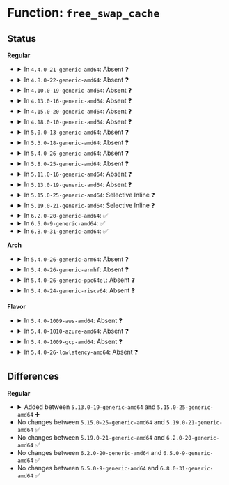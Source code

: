 # Function: <code>free_swap_cache</code>

## Status
<b>Regular</b>
<ul>
<li>
<details>
<summary>In <code>4.4.0-21-generic-amd64</code>: Absent ❓</summary>

```json
{
  "name": "free_swap_cache",
  "collision_type": "Unique Static",
  "inline_type": "Full",
  "funcs": [
    {
      "addr": 18446744071580756362,
      "name": "free_swap_cache",
      "external": false,
      "loc": "mm/swap_state.c:236",
      "file": "mm/swap_state.c",
      "inline": "declared, inlined",
      "caller_inline": [
        "mm/swap_state.c:free_page_and_swap_cache",
        "mm/swap_state.c:free_pages_and_swap_cache"
      ],
      "caller_func": []
    }
  ],
  "symbols": []
}
```
</details>
</li>
<li>
<details>
<summary>In <code>4.8.0-22-generic-amd64</code>: Absent ❓</summary>

```json
{
  "name": "free_swap_cache",
  "collision_type": "Unique Static",
  "inline_type": "Full",
  "funcs": [
    {
      "addr": 18446744071580878716,
      "name": "free_swap_cache",
      "external": false,
      "loc": "mm/swap_state.c:240",
      "file": "mm/swap_state.c",
      "inline": "declared, inlined",
      "caller_inline": [
        "mm/swap_state.c:free_pages_and_swap_cache",
        "mm/swap_state.c:free_page_and_swap_cache"
      ],
      "caller_func": []
    }
  ],
  "symbols": []
}
```
</details>
</li>
<li>
<details>
<summary>In <code>4.10.0-19-generic-amd64</code>: Absent ❓</summary>

```json
{
  "name": "free_swap_cache",
  "collision_type": "Unique Static",
  "inline_type": "Full",
  "funcs": [
    {
      "addr": 18446744071580946770,
      "name": "free_swap_cache",
      "external": false,
      "loc": "mm/swap_state.c:242",
      "file": "mm/swap_state.c",
      "inline": "declared, inlined",
      "caller_inline": [
        "mm/swap_state.c:free_pages_and_swap_cache",
        "mm/swap_state.c:free_page_and_swap_cache"
      ],
      "caller_func": []
    }
  ],
  "symbols": []
}
```
</details>
</li>
<li>
<details>
<summary>In <code>4.13.0-16-generic-amd64</code>: Absent ❓</summary>

```json
{
  "name": "free_swap_cache",
  "collision_type": "Unique Static",
  "inline_type": "Full",
  "funcs": [
    {
      "addr": 18446744071580991377,
      "name": "free_swap_cache",
      "external": false,
      "loc": "mm/swap_state.c:260",
      "file": "mm/swap_state.c",
      "inline": "declared, inlined",
      "caller_inline": [
        "mm/swap_state.c:free_pages_and_swap_cache",
        "mm/swap_state.c:free_page_and_swap_cache"
      ],
      "caller_func": []
    }
  ],
  "symbols": []
}
```
</details>
</li>
<li>
<details>
<summary>In <code>4.15.0-20-generic-amd64</code>: Absent ❓</summary>

```json
{
  "name": "free_swap_cache",
  "collision_type": "Unique Static",
  "inline_type": "Full",
  "funcs": [
    {
      "addr": 18446744071581095361,
      "name": "free_swap_cache",
      "external": false,
      "loc": "mm/swap_state.c:291",
      "file": "mm/swap_state.c",
      "inline": "declared, inlined",
      "caller_inline": [
        "mm/swap_state.c:free_pages_and_swap_cache",
        "mm/swap_state.c:free_page_and_swap_cache"
      ],
      "caller_func": []
    }
  ],
  "symbols": []
}
```
</details>
</li>
<li>
<details>
<summary>In <code>4.18.0-10-generic-amd64</code>: Absent ❓</summary>

```json
{
  "name": "free_swap_cache",
  "collision_type": "Unique Static",
  "inline_type": "Full",
  "funcs": [
    {
      "addr": 18446744071581236066,
      "name": "free_swap_cache",
      "external": false,
      "loc": "mm/swap_state.c:288",
      "file": "mm/swap_state.c",
      "inline": "declared, inlined",
      "caller_inline": [
        "mm/swap_state.c:free_pages_and_swap_cache",
        "mm/swap_state.c:free_page_and_swap_cache"
      ],
      "caller_func": []
    }
  ],
  "symbols": []
}
```
</details>
</li>
<li>
<details>
<summary>In <code>5.0.0-13-generic-amd64</code>: Absent ❓</summary>

```json
{
  "name": "free_swap_cache",
  "collision_type": "Unique Static",
  "inline_type": "Full",
  "funcs": [
    {
      "addr": 18446744071581319474,
      "name": "free_swap_cache",
      "external": false,
      "loc": "mm/swap_state.c:264",
      "file": "mm/swap_state.c",
      "inline": "declared, inlined",
      "caller_inline": [
        "mm/swap_state.c:free_pages_and_swap_cache",
        "mm/swap_state.c:free_pages_and_swap_cache",
        "mm/swap_state.c:free_page_and_swap_cache",
        "mm/swap_state.c:free_page_and_swap_cache"
      ],
      "caller_func": []
    }
  ],
  "symbols": []
}
```
</details>
</li>
<li>
<details>
<summary>In <code>5.3.0-18-generic-amd64</code>: Absent ❓</summary>

```json
{
  "name": "free_swap_cache",
  "collision_type": "Unique Static",
  "inline_type": "Full",
  "funcs": [
    {
      "addr": 18446744071581430529,
      "name": "free_swap_cache",
      "external": false,
      "loc": "mm/swap_state.c:265",
      "file": "mm/swap_state.c",
      "inline": "declared, inlined",
      "caller_inline": [
        "mm/swap_state.c:free_pages_and_swap_cache",
        "mm/swap_state.c:free_pages_and_swap_cache",
        "mm/swap_state.c:free_page_and_swap_cache",
        "mm/swap_state.c:free_page_and_swap_cache"
      ],
      "caller_func": []
    }
  ],
  "symbols": []
}
```
</details>
</li>
<li>
<details>
<summary>In <code>5.4.0-26-generic-amd64</code>: Absent ❓</summary>

```json
{
  "name": "free_swap_cache",
  "collision_type": "Unique Static",
  "inline_type": "Full",
  "funcs": [
    {
      "addr": 18446744071581494753,
      "name": "free_swap_cache",
      "external": false,
      "loc": "mm/swap_state.c:265",
      "file": "mm/swap_state.c",
      "inline": "declared, inlined",
      "caller_inline": [
        "mm/swap_state.c:free_pages_and_swap_cache",
        "mm/swap_state.c:free_pages_and_swap_cache",
        "mm/swap_state.c:free_page_and_swap_cache",
        "mm/swap_state.c:free_page_and_swap_cache"
      ],
      "caller_func": []
    }
  ],
  "symbols": []
}
```
</details>
</li>
<li>
<details>
<summary>In <code>5.8.0-25-generic-amd64</code>: Absent ❓</summary>

```json
{
  "name": "free_swap_cache",
  "collision_type": "Unique Static",
  "inline_type": "Full",
  "funcs": [
    {
      "addr": 18446744071581700960,
      "name": "free_swap_cache",
      "external": false,
      "loc": "mm/swap_state.c:264",
      "file": "mm/swap_state.c",
      "inline": "declared, inlined",
      "caller_inline": [
        "mm/swap_state.c:free_pages_and_swap_cache",
        "mm/swap_state.c:free_pages_and_swap_cache",
        "mm/swap_state.c:free_page_and_swap_cache",
        "mm/swap_state.c:free_page_and_swap_cache"
      ],
      "caller_func": []
    }
  ],
  "symbols": []
}
```
</details>
</li>
<li>
<details>
<summary>In <code>5.11.0-16-generic-amd64</code>: Absent ❓</summary>

```json
{
  "name": "free_swap_cache",
  "collision_type": "Unique Static",
  "inline_type": "Full",
  "funcs": [
    {
      "addr": 18446744071581748464,
      "name": "free_swap_cache",
      "external": false,
      "loc": "mm/swap_state.c:324",
      "file": "mm/swap_state.c",
      "inline": "declared, inlined",
      "caller_inline": [
        "mm/swap_state.c:free_pages_and_swap_cache",
        "mm/swap_state.c:free_pages_and_swap_cache",
        "mm/swap_state.c:free_page_and_swap_cache",
        "mm/swap_state.c:free_page_and_swap_cache"
      ],
      "caller_func": []
    }
  ],
  "symbols": []
}
```
</details>
</li>
<li>
<details>
<summary>In <code>5.13.0-19-generic-amd64</code>: Absent ❓</summary>

```json
{
  "name": "free_swap_cache",
  "collision_type": "Unique Static",
  "inline_type": "Full",
  "funcs": [
    {
      "addr": 18446744071581776256,
      "name": "free_swap_cache",
      "external": false,
      "loc": "mm/swap_state.c:294",
      "file": "mm/swap_state.c",
      "inline": "declared, inlined",
      "caller_inline": [
        "mm/swap_state.c:free_pages_and_swap_cache",
        "mm/swap_state.c:free_pages_and_swap_cache",
        "mm/swap_state.c:free_page_and_swap_cache",
        "mm/swap_state.c:free_page_and_swap_cache"
      ],
      "caller_func": []
    }
  ],
  "symbols": []
}
```
</details>
</li>
<li>
<details>
<summary>In <code>5.15.0-25-generic-amd64</code>: Selective Inline ❓</summary>

```c
void free_swap_cache(struct page * page)
```

```json
{
  "name": "free_swap_cache",
  "collision_type": "Unique Global",
  "inline_type": "Selective",
  "funcs": [
    {
      "addr": 18446744071582058880,
      "name": "free_swap_cache",
      "external": true,
      "loc": "mm/swap_state.c:289",
      "file": "mm/swap_state.c",
      "inline": "not declared, inlined",
      "caller_inline": [],
      "caller_func": [
        "mm/memory.c:wp_page_copy",
        "mm/swap_state.c:free_pages_and_swap_cache",
        "mm/swap_state.c:free_page_and_swap_cache"
      ]
    }
  ],
  "symbols": [
    {
      "addr": 18446744071582058880,
      "name": "free_swap_cache",
      "section": ".text",
      "bind": "STB_GLOBAL",
      "size": 121
    }
  ]
}
```
</details>
</li>
<li>
<details>
<summary>In <code>5.19.0-21-generic-amd64</code>: Selective Inline ❓</summary>

```c
void free_swap_cache(struct page * page)
```

```json
{
  "name": "free_swap_cache",
  "collision_type": "Unique Global",
  "inline_type": "Selective",
  "funcs": [
    {
      "addr": 18446744071582496432,
      "name": "free_swap_cache",
      "external": true,
      "loc": "mm/swap_state.c:294",
      "file": "mm/swap_state.c",
      "inline": "not declared, inlined",
      "caller_inline": [],
      "caller_func": [
        "mm/memory.c:wp_page_copy",
        "mm/swap_state.c:free_pages_and_swap_cache",
        "mm/swap_state.c:free_page_and_swap_cache"
      ]
    }
  ],
  "symbols": [
    {
      "addr": 18446744071582496432,
      "name": "free_swap_cache",
      "section": ".text",
      "bind": "STB_GLOBAL",
      "size": 209
    }
  ]
}
```
</details>
</li>
<li>
<details>
<summary>In <code>6.2.0-20-generic-amd64</code>: ✅</summary>

```c
void free_swap_cache(struct page * page)
```

```json
{
  "name": "free_swap_cache",
  "collision_type": "Unique Global",
  "inline_type": "No",
  "funcs": [
    {
      "addr": 18446744071583010880,
      "name": "free_swap_cache",
      "external": true,
      "loc": "mm/swap_state.c:280",
      "file": "mm/swap_state.c",
      "inline": "seen, unknown",
      "caller_inline": [],
      "caller_func": [
        "mm/memory.c:wp_page_copy",
        "mm/swap_state.c:free_pages_and_swap_cache",
        "mm/swap_state.c:free_page_and_swap_cache"
      ]
    }
  ],
  "symbols": [
    {
      "addr": 18446744071583010880,
      "name": "free_swap_cache",
      "section": ".text",
      "bind": "STB_GLOBAL",
      "size": 168
    }
  ]
}
```
</details>
</li>
<li>
<details>
<summary>In <code>6.5.0-9-generic-amd64</code>: ✅</summary>

```c
void free_swap_cache(struct page * page)
```

```json
{
  "name": "free_swap_cache",
  "collision_type": "Unique Global",
  "inline_type": "No",
  "funcs": [
    {
      "addr": 18446744071583219216,
      "name": "free_swap_cache",
      "external": true,
      "loc": "mm/swap_state.c:285",
      "file": "mm/swap_state.c",
      "inline": "seen, unknown",
      "caller_inline": [],
      "caller_func": [
        "mm/memory.c:wp_page_copy",
        "mm/swap_state.c:free_pages_and_swap_cache",
        "mm/swap_state.c:free_page_and_swap_cache"
      ]
    }
  ],
  "symbols": [
    {
      "addr": 18446744071583219216,
      "name": "free_swap_cache",
      "section": ".text",
      "bind": "STB_GLOBAL",
      "size": 168
    }
  ]
}
```
</details>
</li>
<li>
<details>
<summary>In <code>6.8.0-31-generic-amd64</code>: ✅</summary>

```c
void free_swap_cache(struct page * page)
```

```json
{
  "name": "free_swap_cache",
  "collision_type": "Unique Global",
  "inline_type": "No",
  "funcs": [
    {
      "addr": 18446744071583454576,
      "name": "free_swap_cache",
      "external": true,
      "loc": "mm/swap_state.c:285",
      "file": "mm/swap_state.c",
      "inline": "seen, unknown",
      "caller_inline": [],
      "caller_func": [
        "mm/memory.c:wp_page_copy",
        "mm/swap_state.c:free_pages_and_swap_cache",
        "mm/swap_state.c:free_page_and_swap_cache"
      ]
    }
  ],
  "symbols": [
    {
      "addr": 18446744071583454576,
      "name": "free_swap_cache",
      "section": ".text",
      "bind": "STB_GLOBAL",
      "size": 162
    }
  ]
}
```
</details>
</li>
</ul>
<b>Arch</b>
<ul>
<li>
<details>
<summary>In <code>5.4.0-26-generic-arm64</code>: Absent ❓</summary>

```json
{
  "name": "free_swap_cache",
  "collision_type": "Unique Static",
  "inline_type": "Full",
  "funcs": [
    {
      "addr": 18446603336492914580,
      "name": "free_swap_cache",
      "external": false,
      "loc": "mm/swap_state.c:265",
      "file": "mm/swap_state.c",
      "inline": "declared, inlined",
      "caller_inline": [
        "mm/swap_state.c:free_pages_and_swap_cache",
        "mm/swap_state.c:free_pages_and_swap_cache",
        "mm/swap_state.c:free_page_and_swap_cache",
        "mm/swap_state.c:free_page_and_swap_cache"
      ],
      "caller_func": []
    }
  ],
  "symbols": []
}
```
</details>
</li>
<li>
<details>
<summary>In <code>5.4.0-26-generic-armhf</code>: Absent ❓</summary>

```json
{
  "name": "free_swap_cache",
  "collision_type": "Unique Static",
  "inline_type": "Full",
  "funcs": [
    {
      "addr": 3226705792,
      "name": "free_swap_cache",
      "external": false,
      "loc": "mm/swap_state.c:265",
      "file": "mm/swap_state.c",
      "inline": "declared, inlined",
      "caller_inline": [
        "mm/swap_state.c:free_pages_and_swap_cache",
        "mm/swap_state.c:free_pages_and_swap_cache",
        "mm/swap_state.c:free_page_and_swap_cache",
        "mm/swap_state.c:free_page_and_swap_cache"
      ],
      "caller_func": []
    }
  ],
  "symbols": []
}
```
</details>
</li>
<li>
<details>
<summary>In <code>5.4.0-26-generic-ppc64el</code>: Absent ❓</summary>

```json
{
  "name": "free_swap_cache",
  "collision_type": "Unique Static",
  "inline_type": "Full",
  "funcs": [
    {
      "addr": 13835058055286320844,
      "name": "free_swap_cache",
      "external": false,
      "loc": "mm/swap_state.c:265",
      "file": "mm/swap_state.c",
      "inline": "declared, inlined",
      "caller_inline": [
        "mm/swap_state.c:free_pages_and_swap_cache",
        "mm/swap_state.c:free_pages_and_swap_cache",
        "mm/swap_state.c:free_page_and_swap_cache",
        "mm/swap_state.c:free_page_and_swap_cache"
      ],
      "caller_func": []
    }
  ],
  "symbols": []
}
```
</details>
</li>
<li>
<details>
<summary>In <code>5.4.0-24-generic-riscv64</code>: Absent ❓</summary>

```json
{
  "name": "free_swap_cache",
  "collision_type": "Unique Static",
  "inline_type": "Full",
  "funcs": [
    {
      "addr": 18446743936272837132,
      "name": "free_swap_cache",
      "external": false,
      "loc": "mm/swap_state.c:265",
      "file": "mm/swap_state.c",
      "inline": "declared, inlined",
      "caller_inline": [
        "mm/swap_state.c:free_pages_and_swap_cache",
        "mm/swap_state.c:free_pages_and_swap_cache",
        "mm/swap_state.c:free_page_and_swap_cache",
        "mm/swap_state.c:free_page_and_swap_cache"
      ],
      "caller_func": []
    }
  ],
  "symbols": []
}
```
</details>
</li>
</ul>
<b>Flavor</b>
<ul>
<li>
<details>
<summary>In <code>5.4.0-1009-aws-amd64</code>: Absent ❓</summary>

```json
{
  "name": "free_swap_cache",
  "collision_type": "Unique Static",
  "inline_type": "Full",
  "funcs": [
    {
      "addr": 18446744071581463601,
      "name": "free_swap_cache",
      "external": false,
      "loc": "mm/swap_state.c:265",
      "file": "mm/swap_state.c",
      "inline": "declared, inlined",
      "caller_inline": [
        "mm/swap_state.c:free_pages_and_swap_cache",
        "mm/swap_state.c:free_pages_and_swap_cache",
        "mm/swap_state.c:free_page_and_swap_cache",
        "mm/swap_state.c:free_page_and_swap_cache"
      ],
      "caller_func": []
    }
  ],
  "symbols": []
}
```
</details>
</li>
<li>
<details>
<summary>In <code>5.4.0-1010-azure-amd64</code>: Absent ❓</summary>

```json
{
  "name": "free_swap_cache",
  "collision_type": "Unique Static",
  "inline_type": "Full",
  "funcs": [
    {
      "addr": 18446744071581405777,
      "name": "free_swap_cache",
      "external": false,
      "loc": "mm/swap_state.c:265",
      "file": "mm/swap_state.c",
      "inline": "declared, inlined",
      "caller_inline": [
        "mm/swap_state.c:free_pages_and_swap_cache",
        "mm/swap_state.c:free_pages_and_swap_cache",
        "mm/swap_state.c:free_page_and_swap_cache",
        "mm/swap_state.c:free_page_and_swap_cache"
      ],
      "caller_func": []
    }
  ],
  "symbols": []
}
```
</details>
</li>
<li>
<details>
<summary>In <code>5.4.0-1009-gcp-amd64</code>: Absent ❓</summary>

```json
{
  "name": "free_swap_cache",
  "collision_type": "Unique Static",
  "inline_type": "Full",
  "funcs": [
    {
      "addr": 18446744071581454801,
      "name": "free_swap_cache",
      "external": false,
      "loc": "mm/swap_state.c:265",
      "file": "mm/swap_state.c",
      "inline": "declared, inlined",
      "caller_inline": [
        "mm/swap_state.c:free_pages_and_swap_cache",
        "mm/swap_state.c:free_pages_and_swap_cache",
        "mm/swap_state.c:free_page_and_swap_cache",
        "mm/swap_state.c:free_page_and_swap_cache"
      ],
      "caller_func": []
    }
  ],
  "symbols": []
}
```
</details>
</li>
<li>
<details>
<summary>In <code>5.4.0-26-lowlatency-amd64</code>: Absent ❓</summary>

```json
{
  "name": "free_swap_cache",
  "collision_type": "Unique Static",
  "inline_type": "Full",
  "funcs": [
    {
      "addr": 18446744071581519249,
      "name": "free_swap_cache",
      "external": false,
      "loc": "mm/swap_state.c:265",
      "file": "mm/swap_state.c",
      "inline": "declared, inlined",
      "caller_inline": [
        "mm/swap_state.c:free_pages_and_swap_cache",
        "mm/swap_state.c:free_pages_and_swap_cache",
        "mm/swap_state.c:free_page_and_swap_cache",
        "mm/swap_state.c:free_page_and_swap_cache"
      ],
      "caller_func": []
    }
  ],
  "symbols": []
}
```
</details>
</li>
</ul>

## Differences
<b>Regular</b>
<ul>
<li>
<details>
<summary>Added between <code>5.13.0-19-generic-amd64</code> and <code>5.15.0-25-generic-amd64</code> ➕</summary>

```c
void free_swap_cache(struct page * page)
```
</details>
</li>
<li>
No changes between <code>5.15.0-25-generic-amd64</code> and <code>5.19.0-21-generic-amd64</code> ✅
</li>
<li>
No changes between <code>5.19.0-21-generic-amd64</code> and <code>6.2.0-20-generic-amd64</code> ✅
</li>
<li>
No changes between <code>6.2.0-20-generic-amd64</code> and <code>6.5.0-9-generic-amd64</code> ✅
</li>
<li>
No changes between <code>6.5.0-9-generic-amd64</code> and <code>6.8.0-31-generic-amd64</code> ✅
</li>
</ul>
